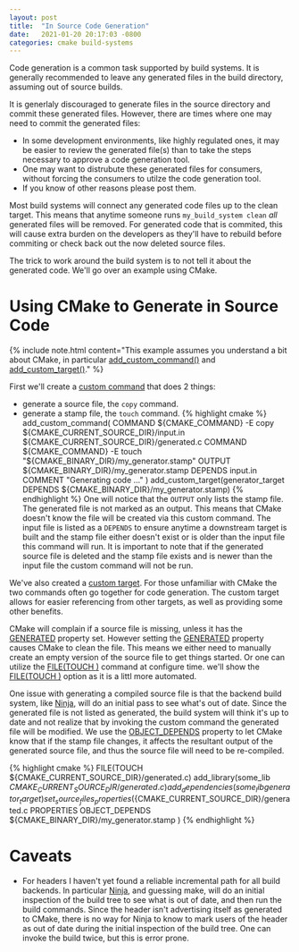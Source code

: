 ```yaml
---
layout: post
title:  "In Source Code Generation"
date:   2021-01-20 20:17:03 -0800
categories: cmake build-systems
---
```


Code generation is a common task supported by build systems. It is generally
recommended to leave any generated files in the build directory, assuming out
of source builds.

It is generlaly discouraged to generate files in the source directory and
commit these generated files. However, there are times where one may need to
commit the generated files:
- In some development environments, like highly regulated ones, it may be
  easier to review the generated file(s) than to take the steps necessary to
  approve a code generation tool.
- One may want to distrubute these generated files for consumers, without
  forcing the consumers to utilze the code generation tool.
- If you know of other reasons please post them. 

Most build systems will connect any generated code files up to the clean
target. This means that anytime someone runs ``my_build_system clean`` *all*
generated files will be removed. For generated code that is commited, this
will cause extra burden on the developers as they'll have to rebuild before
commiting or check back out the now deleted source files.

The trick to work around the build system is to not tell it about the
generated code.  We'll go over an example using CMake.

Using CMake to Generate in Source Code
======================================

{% include note.html content="This example assumes you understand a bit about 
CMake, in particular [add_custom_command()][add_custom_command] and 
[add_custom_target()][add_custom_target]." %}

First we'll create a [custom command][add_custom_command] that does 2 things:
- generate a source file, the ``copy`` command.
- generate a stamp file, the ``touch`` command.
{% highlight cmake %}
add_custom_command(
    COMMAND ${CMAKE_COMMAND} -E copy ${CMAKE_CURRENT_SOURCE_DIR}/input.in ${CMAKE_CURRENT_SOURCE_DIR}/generated.c
    COMMAND ${CMAKE_COMMAND} -E touch "${CMAKE_BINARY_DIR}/my_generator.stamp"
    OUTPUT  ${CMAKE_BINARY_DIR}/my_generator.stamp
    DEPENDS input.in
    COMMENT "Generating code ..."
)
add_custom_target(generator_target DEPENDS ${CMAKE_BINARY_DIR}/my_generator.stamp)
{% endhighlight %}
One will notice that the ``OUTPUT`` only lists the stamp file. The generated
file is not marked as an output. This means that CMake doesn't know the file
will be created via this custom command. The input file is listed as a
``DEPENDS`` to ensure anytime a downstream target is built and the stamp
file either doesn't exist or is older than the input file this command will
run. It is important to note that if the generated source file is deleted and
the stamp file exists and is newer than the input file the custom command
will not be run.

We've also created a [custom target][add_custom_target]. For those unfamiliar
with CMake the two commands often go together for code generation. The custom
target allows for easier referencing from other targets, as well as providing
some other benefits.

CMake will complain if a source file is missing, unless it has the
[GENERATED][generated] property set. However setting the
[GENERATED][generated] property causes CMake to clean the file. This means we
either need to manually create an empty version of the source file to get
things started. Or one can utilize the [FILE(TOUCH <file>)][file_touch]
command at configure time. we'll show the [FILE(TOUCH <file>)][file_touch]
option as it is a littl more automated.

One issue with generating a compiled source file is that the backend build
system, like [Ninja][ninja], will do an initial pass to see what's out of
date. Since the generated file is not listed as generated, the build system
will think it's up to date and not realize that by invoking the custom
command the generated file will be modified. We use the
[OBJECT_DEPENDS][object_depends] property to let CMake know that if the stamp
file changes, it affects the resultant output of the generated source file,
and thus the source file will need to be re-compiled.

{% highlight cmake %}
FILE(TOUCH ${CMAKE_CURRENT_SOURCE_DIR}/generated.c)
add_library(some_lib ${CMAKE_CURRENT_SOURCE_DIR}/generated.c)
add_dependencies(some_lib generator_target)
set_source_files_properties(${CMAKE_CURRENT_SOURCE_DIR}/generated.c 
    PROPERTIES OBJECT_DEPENDS ${CMAKE_BINARY_DIR}/my_generator.stamp
)
{% endhighlight %}

Caveats
=======

- For headers I haven't yet found a reliable incremental path for all build
  backends. In particular [Ninja][ninja], and guessing make, will do an
  initial inspection of the build tree to see what is out of date, and then
  run the build commands. Since the header isn't advertising itself as
  generated to CMake, there is no way for Ninja to know to mark users of the
  header as out of date during the initial inspection of the build tree. One
  can invoke the build twice, but this is error prone.


[add_custom_command]: https://cmake.org/cmake/help/latest/command/add_custom_command.html
[add_custom_target]: https://cmake.org/cmake/help/latest/command/add_custom_target.html
[generated]: https://cmake.org/cmake/help/latest/prop_sf/GENERATED.html
[file_touch]: https://cmake.org/cmake/help/latest/command/file.html#touch
[ninja]: https://ninja-build.org/
[object_depends]: https://cmake.org/cmake/help/latest/prop_sf/OBJECT_DEPENDS.html